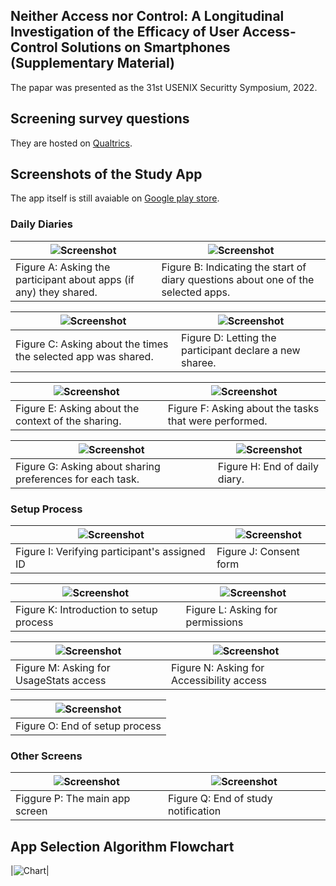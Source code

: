## Neither Access nor Control: A Longitudinal Investigation of the Efficacy of User Access-Control Solutions on Smartphones (Supplementary Material)
The papar was presented as the 31st USENIX Securitty Symposium, 2022.

## Screening survey questions
They are hosted on <a href="https://ubc.ca1.qualtrics.com/jfe/form/SV_3NOxVjlSYvnJabs">Qualtrics</a>.

## Screenshots of the Study App
The app itself is still avaiable on <a href="https://play.google.com/store/apps/details?id=ca.ubc.ece.lersse.phonesharingstudy">Google play store</a>.

### Daily Diaries
|![Screenshot](screenshots/daily_diaries/screen1_shared_apps.png?raw=true)|![Screenshot](screenshots/daily_diaries/screen2_ready_to_go.png?raw=true)|
|--------------------|--------------------|
|Figure A: Asking the participant about apps (if any) they shared.|Figure B: Indicating the start of diary questions about one of the selected apps.|

|![Screenshot](screenshots/daily_diaries/screen3_1_shared_times.png?raw=true)|![Screenshot](screenshots/daily_diaries/screen3_2_add_new_sharee.png?raw=true)|
|--------------------|--------------------|
|Figure C: Asking about the times the selected app was shared.|Figure D: Letting the participant declare a new sharee.|

|![Screenshot](screenshots/daily_diaries/screen4_sharing_context.png?raw=true)|![Screenshot](screenshots/daily_diaries/screen5_tasks.png?raw=true)|
|--------------------|--------------------|
|Figure E: Asking about the context of the sharing.|Figure F: Asking about the tasks that were performed.|

|![Screenshot](screenshots/daily_diaries/screen6_sharing_preferences.png?raw=true)|![Screenshot](screenshots/daily_diaries/screen7_end.png?raw=true)|
|--------------------|--------------------|
|Figure G: Asking about sharing preferences for each task.|Figure H: End of daily diary.|


### Setup Process
|![Screenshot](screenshots/setup_process/screen1_participant_id.png?raw=true)|![Screenshot](screenshots/setup_process/screen2_consent.png?raw=true)|
|--------------------|--------------------|
|Figure I: Verifying participant's assigned ID|Figure J: Consent form|

|![Screenshot](screenshots/setup_process/screen3_intro.png?raw=true)|![Screenshot](screenshots/setup_process/screen4_permissions.png?raw=true)|
|--------------------|--------------------|
|Figure K: Introduction to setup process|Figure L: Asking for permissions|

|![Screenshot](screenshots/setup_process/screen5_usage_stats.png?raw=true)|![Screenshot](screenshots/setup_process/screen6_accessibility_service.png?raw=true)|
|--------------------|--------------------|
|Figure M: Asking for UsageStats access|Figure N: Asking for Accessibility access|

|![Screenshot](screenshots/setup_process/screen7_done.png?raw=true)|
|--------------------|
|Figure O: End of setup process|


### Other Screens
|![Screenshot](screenshots/other_screens/main_app_screen.png?raw=true)|![Screenshot](screenshots/other_screens/study_end.png?raw=true)|
|--------------------|--------------------|
|Figgure P: The main app screen|Figure Q: End of study notification|


## App Selection Algorithm Flowchart
|![Chart](screenshots/app_selection_flowchart.jpg?raw=true)|
